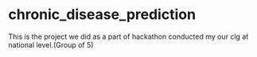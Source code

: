 # chronic_disease_prediction
This is the project we did as a part of hackathon conducted my our clg at national level.(Group of 5)
